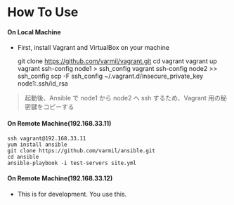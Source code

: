 # How To Use  

#### On Local Machine  

* First, install Vagrant and VirtualBox on your machine  

    git clone https://github.com/varmil/vagrant.git
    cd vagrant
    vagrant up
    vagrant ssh-config node1 > ssh_config
    vagrant ssh-config node2 >> ssh_config
    scp -F ssh_config ~/.vagrant.d/insecure_private_key node1:.ssh/id_rsa

> 起動後、Ansible で node1 から node2 へ ssh するため、Vagrant 用の秘密鍵をコピーする


#### On Remote Machine(192.168.33.11)
    ssh vagrant@192.168.33.11
    yum install ansible
    git clone https://github.com/varmil/ansible.git
    cd ansible
    ansible-playbook -i test-servers site.yml


#### On Remote Machine(192.168.33.12)

* This is for development. You use this.
